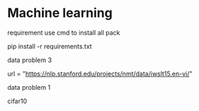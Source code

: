 # Machine learning

requirement
use cmd to install all pack

pip install -r requirements.txt

data problem 3

url = "https://nlp.stanford.edu/projects/nmt/data/iwslt15.en-vi/"

data problem 1

cifar10
